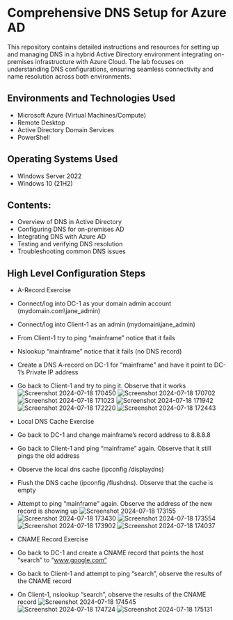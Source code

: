 

<h1>Comprehensive DNS Setup for Azure AD</h1>
This repository contains detailed instructions and resources for setting up and managing DNS in a hybrid Active Directory environment integrating on-premises infrastructure with Azure Cloud. The lab focuses on understanding DNS configurations, ensuring seamless connectivity and name resolution across both environments.<br />



<h2>Environments and Technologies Used</h2>

- Microsoft Azure (Virtual Machines/Compute)
- Remote Desktop
- Active Directory Domain Services
- PowerShell

<h2>Operating Systems Used </h2>

- Windows Server 2022
- Windows 10 (21H2)

<h2>Contents:</h2>

- Overview of DNS in Active Directory
- Configuring DNS for on-premises AD
- Integrating DNS with Azure AD
- Testing and verifying DNS resolution
- Troubleshooting common DNS issues

<h2>High Level Configuration Steps</h2>

- A-Record Exercise
- Connect/log into DC-1 as your domain admin account (mydomain.com\jane_admin)
- Connect/log into Client-1 as an admin (mydomain\jane_admin)
- From Client-1 try to ping “mainframe” notice that it fails
- Nslookup “mainframe” notice that it fails (no DNS record)
- Create a DNS A-record on DC-1 for “mainframe” and have it point to DC-1’s Private IP address
- Go back to Client-1 and try to ping it. Observe that it works
![Screenshot 2024-07-18 170450](https://github.com/user-attachments/assets/23a1568d-5183-4327-927b-ee3271ec2878)
![Screenshot 2024-07-18 170702](https://github.com/user-attachments/assets/92ed85fa-7b5f-4d7b-9617-d05d864938a2)
![Screenshot 2024-07-18 171023](https://github.com/user-attachments/assets/1a8ea71f-5162-44f0-96ac-e24b563e3b56)
![Screenshot 2024-07-18 171942](https://github.com/user-attachments/assets/455b26fd-4aed-4a8a-94c0-7fec5467f5de)
![Screenshot 2024-07-18 172220](https://github.com/user-attachments/assets/6d948680-9f4c-4eff-a0d7-9f5a2b81cf53)
![Screenshot 2024-07-18 172443](https://github.com/user-attachments/assets/bdc8a710-ed95-4f48-8ec4-54c70d669d44)

- Local DNS Cache Exercise
- Go back to DC-1 and change mainframe’s record address to 8.8.8.8
- Go back to Client-1 and ping “mainframe” again. Observe that it still pings the old address
- Observe the local dns cache (ipconfig /displaydns)
- Flush the DNS cache (ipconfig /flushdns). Observe that the cache is empty
- Attempt to ping “mainframe” again. Observe the address of the new record is showing up
![Screenshot 2024-07-18 173155](https://github.com/user-attachments/assets/0f466867-6945-4c6e-b8c7-5ccab0c1eff3)
![Screenshot 2024-07-18 173430](https://github.com/user-attachments/assets/b46bc918-14d8-499c-8661-757c26459e2e)
![Screenshot 2024-07-18 173554](https://github.com/user-attachments/assets/a8191351-c572-4c30-a148-84499cc76e2f)
![Screenshot 2024-07-18 173902](https://github.com/user-attachments/assets/f42af17f-ccd0-454b-8166-7ebc5a19908c)
![Screenshot 2024-07-18 174037](https://github.com/user-attachments/assets/ab614a34-da8a-427d-941a-642add3f8f45)

- CNAME Record Exercise
- Go back to DC-1 and create a CNAME record that points the host “search” to “www.google.com”
- Go back to Client-1 and attempt to ping “search”, observe the results of the CNAME record
- On Client-1, nslookup “search”, observe the results of the CNAME record
![Screenshot 2024-07-18 174545](https://github.com/user-attachments/assets/a34a6d33-a3cb-4322-a6a8-19b263b8fc42)
![Screenshot 2024-07-18 174724](https://github.com/user-attachments/assets/039b6e1c-6683-4ca2-881e-e1854696529d)
![Screenshot 2024-07-18 175131](https://github.com/user-attachments/assets/d0e2012e-f029-41ef-982f-0c59b18bb31f)



















